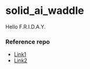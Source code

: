 # solid_ai_waddle
Hello F.R.I.D.A.Y.

### Reference repo
- [Link1](https://github.com/songyingxin/NLPer-Interview)
- [Link2](https://github.com/DA-southampton/)